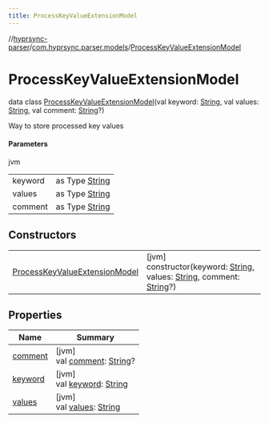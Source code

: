 ```yaml
---
title: ProcessKeyValueExtensionModel
---
```

//[hyprsync-parser](../../../index.html)/[com.hyprsync.parser.models](../index.html)/[ProcessKeyValueExtensionModel](index.html)



# ProcessKeyValueExtensionModel

data class [ProcessKeyValueExtensionModel](index.html)(val keyword: [String](https://kotlinlang.org/api/core/kotlin-stdlib/kotlin/-string/index.html), val values: [String](https://kotlinlang.org/api/core/kotlin-stdlib/kotlin/-string/index.html), val comment: [String](https://kotlinlang.org/api/core/kotlin-stdlib/kotlin/-string/index.html)?)

Way to store processed key values



#### Parameters


jvm

| | |
|---|---|
| keyword | as Type [String](https://kotlinlang.org/api/core/kotlin-stdlib/kotlin/-string/index.html) |
| values | as Type [String](https://kotlinlang.org/api/core/kotlin-stdlib/kotlin/-string/index.html) |
| comment | as Type [String](https://kotlinlang.org/api/core/kotlin-stdlib/kotlin/-string/index.html) || `null` |



## Constructors


| | |
|---|---|
| [ProcessKeyValueExtensionModel](-process-key-value-extension-model.html) | [jvm]<br>constructor(keyword: [String](https://kotlinlang.org/api/core/kotlin-stdlib/kotlin/-string/index.html), values: [String](https://kotlinlang.org/api/core/kotlin-stdlib/kotlin/-string/index.html), comment: [String](https://kotlinlang.org/api/core/kotlin-stdlib/kotlin/-string/index.html)?) |


## Properties


| Name | Summary |
|---|---|
| [comment](comment.html) | [jvm]<br>val [comment](comment.html): [String](https://kotlinlang.org/api/core/kotlin-stdlib/kotlin/-string/index.html)? |
| [keyword](keyword.html) | [jvm]<br>val [keyword](keyword.html): [String](https://kotlinlang.org/api/core/kotlin-stdlib/kotlin/-string/index.html) |
| [values](values.html) | [jvm]<br>val [values](values.html): [String](https://kotlinlang.org/api/core/kotlin-stdlib/kotlin/-string/index.html) |
